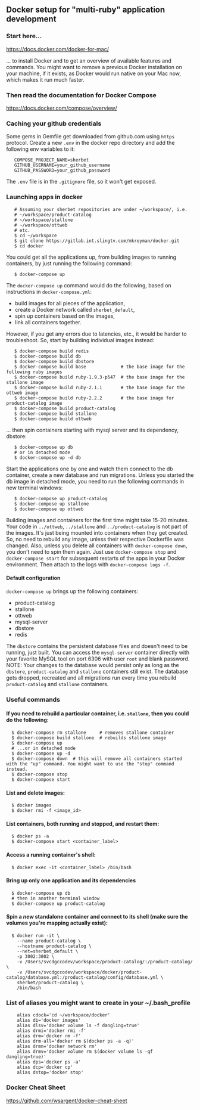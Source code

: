 ## Docker setup for "multi-ruby" application development

### Start here...

https://docs.docker.com/docker-for-mac/

... to install Docker and to get an overview of available features and commands. You might want to remove a previous Docker installation on your machine, if it exists, as Docker would run native on your Mac now, which makes it run much faster.

### Then read the documentation for Docker Compose

https://docs.docker.com/compose/overview/

### Caching your github credentials

Some gems in Gemfile get downloaded from github.com using `https` protocol. Create a new `.env` in the docker repo directory and add the following env variables to it:

       COMPOSE_PROJECT_NAME=sherbet
       GITHUB_USERNAME=your_github_username
       GITHUB_PASSWORD=your_github_password

The `.env` file is in the `.gitignore` file, so it won't get exposed.

### Launching apps in docker

       # Assuming your sherbet repositories are under ~/workspace/, i.e.
       # ~/workspace/product-catalog
       # ~/workspace/stallone
       # ~/workspace/ottweb
       # etc.
       $ cd ~/workspace
       $ git clone https://gitlab.int.slingtv.com/mkreyman/docker.git
       $ cd docker

You could get all the applications up, from building images to running containers, by just running the following command:

       $ docker-compose up

The `docker-compose up` command would do the following, based on instructions in `docker-compose.yml`:
 - build images for all pieces of the application,
 - create a Docker network called `sherbet_default`,
 - spin up containers based on the images,
 - link all containers together.

However, if you get any errors due to latencies, etc., it would be harder to troubleshoot. So, start by building individual images instead:

       $ docker-compose build redis
       $ docker-compose build db
       $ docker-compose build dbstore
       $ docker-compose build base             # the base image for the following ruby images
       $ docker-compose build ruby-1.9.3-p547  # the base image for the stallone image
       $ docker-compose build ruby-2.1.1       # the base image for the ottweb image
       $ docker-compose build ruby-2.2.2       # the base image for product-catalog image
       $ docker-compose build product-catalog
       $ docker-compose build stallone
       $ docker-compose build ottweb

... then spin containers starting with mysql server and its dependency, dbstore:

       $ docker-compose up db
       # or in detached mode
       $ docker-compose up -d db

Start the applications one by one and watch them connect to the db container, create a new database and run migrations. Unless you started the db image in detached mode, you need to run the following commands in new terminal windows:

       $ docker-compose up product-catalog
       $ docker-compose up stallone
       $ docker-compose up ottweb

Building images and containers for the first time might take 15-20 minutes. Your code in `../ottweb`, `../stallone` and `../product-catalog` is not part of the images. It's just being mounted into containers when they get created. So, no need to rebuild any image, unless their respective Dockerfile was changed. Also, unless you delete all containers with `docker-compose down`, you don't need to spin them again. Just use `docker-compose stop` and `docker-compose start` for subsequent restarts of the apps in your Docker environment. Then attach to the logs with `docker-compose logs -f`.

#### Default configuration

`docker-compose up` brings up the following containers:

- product-catalog
- stallone
- ottweb
- mysql-server
- dbstore
- redis

The `dbstore` contains the persistent database files and doesn't need to be running, just built. You can access the `mysql-server` container directly with your favorite MySQL tool on port 6306 with user `root` and blank password. NOTE: Your changes to the database would persist only as long as the `dbstore`, `product-catalog` and  `stallone` containers still exist. The database gets dropped, recreated and all migrations run every time you rebuild `product-catalog` and  `stallone` containers.

### Useful commands

#### If you need to rebuild a particular container, i.e. `stallone`, then you could do the following:

      $ docker-compose rm stallone     # removes stallone container
      $ docker-compose build stallone  # rebuilds stallone image
      $ docker-compose up
      # ...or in detached mode
      $ docker-compose up -d
      $ docker-compose down  # this will remove all containers started with the "up" command. You might want to use the "stop" command instead.
      $ docker-compose stop
      $ docker-compose start

#### List and delete images:

      $ docker images
      $ docker rmi -f <image_id>

#### List containers, both running and stopped, and restart them:

      $ docker ps -a
      $ docker-compose start <container_label>

#### Access a running container's shell:

      $ docker exec -it <container_label> /bin/bash

#### Bring up only one application and its dependencies

      $ docker-compose up db
      # then in another terminal window
      $ docker-compose up product-catalog

#### Spin a _new_ standalone container and connect to its shell (make sure the volumes you're mapping actually exist):

      $ docker run -it \
        --name product-catalog \
        --hostname product-catalog \
        --net=sherbet_default \
        -p 3002:3002 \
        -v /Users/svcdgccodev/workspace/product-catalog/:/product-catalog/ \
        -v /Users/svcdgccodev/workspace/docker/product-catalog/database.yml:/product-catalog/config/database.yml \
        sherbet/product-catalog \
        /bin/bash

### List of aliases you might want to create in your ~/.bash_profile

        alias cdock='cd ~/workspace/docker'
        alias di='docker images'
        alias dlsv='docker volume ls -f dangling=true'
        alias drmi='docker rmi -f'
        alias drm='docker rm -f'
        alias drm-all='docker rm $(docker ps -a -q)'
        alias drmn='docker network rm'
        alias drmv='docker volume rm $(docker volume ls -qf dangling=true)'
        alias dps='docker ps -a'
        alias dcp='docker cp'
        alias dstop='docker stop'

### Docker Cheat Sheet

https://github.com/wsargent/docker-cheat-sheet



